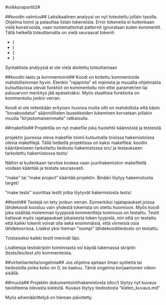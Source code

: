 #viikkoraportti2#

##koodin valmius##
Leksikaalinen analyysi on nyt toteutettu jollain tasolla. Ohjelma toimii ja
palauttaa listan tokeneista. Error tokeneita ei kuitenkaan vielä konstruoida, vaan
tuntemattomat patternit ignorataan kuten kommentit. Tällä hetkellä toteuttamatta
on vielä seuraavat tokenit:
 * (
 * )
 * {
 * }

Syntaktista analyysiä ei ole vielä aloitettu toteuttamaan

##koodin laatu ja kommentointi##
Koodi on koitettu kommentoida mahdollisimman hyvin. Etenkin "rajapinta" eli mainista
ja muualta ohjelmasta kutsuttavissa olevat funktiot on kommentoitu niin ettei
parametrien tai paluuarvon merkitys jää epäselväksi. Myös staattisia funktioita on
kommentoitu jonkin verran.

Koodi ei ole mitenkään erityisen huonoa mutta silti on mahdollista että käsin
"kovakoodatut" säännöllisten lausekkeiden lukeminen korvataan jollakin muulla
"kirjastomaisemmalla" ratkaisulla.

##makefile##
Projektilla on nyt makefile joka huolehtii käännöstä ja testeistä

projektin juuressa oleva makefile toimii kutsumalla toisissa hakemistoissa olevia
makefilejä. Tällä hetkellä projektissa on kaksi makefileä: koodin kääntämiseen
tarkoitettu tiedosto hakemistossa src/ ja testaukseen tarkoitettu hakemistossa tests/

Näihin ei kuitenkaan tarvitse koskea vaan juurihakemiston makefilellä voidaan kääntää
ja testata seuraavasti.

"make" tai "make project" kääntää projektin. Binääri löytyy hakemistosta target/

"make tests" suorittaa testit jotka löytyvät hakemistosta tests/

##testit##
Testejä on tety jonkun verran. Esimerkiksi rajatapaukset joissa lähdekoodi koostuu
vain yhdestä tokenista on otettu huomioon. Myös koodi joka sisältää molemman
tyyppisiä kommentteja toimivuus on testattu. Testit kattavat myös rajatapaukset
jokaisesta token tyypistä, niin että on testattu että kaikki tokenit voivat olla
sekä ensimmäisiä, että viimeisiä osia lähdekoorissa. Lisäksi yksi hieman "isompi"
lähdekooditiedosto on testattu.

Toistaiseksi kaikki testit menivät läpi.

Lisätietoja testiskriptin toiminnasta voi käydä lukemassa skriptin (tests/lex/test.sh)
kommenteista.

##virhetilanteita/ongelmia##
Jos ohjelma ajetaan ilman syötettä tai tiedostolla jonka koko on 0, se kaatuu.
Tämä ongelma korjaantunee viikon sisällä.

##muuta##
Projektin dokumentointihakemistosta (doc/) löytyy nyt kuvaus tavoitteena olevasta
kielestä. Kuvaus löytyy tiedostosta "kielen_kuvaus.md"

Myös aihemäärittelyä on hieman päivitetty.
